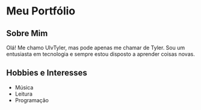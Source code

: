 # Meu Portfólio

## Sobre Mim

Olá! Me chamo UlvTyler, mas pode apenas me chamar de Tyler. Sou um entusiasta em tecnologia e sempre estou disposto a aprender coisas novas. 

## Hobbies e Interesses

- Música
- Leitura
- Programação
